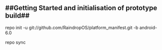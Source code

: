 ##Getting Started and initialisation of prototype build##
-------------------

  repo init -u git://github.com/RaindropOS/platform_manifest.git -b android-6.0

  repo sync
  
  
